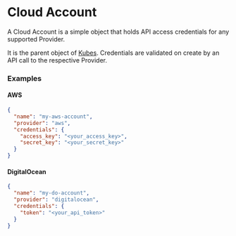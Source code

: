 # Cloud Account

A Cloud Account is a simple object that holds API access credentials for any
supported Provider.

It is the parent object of [Kubes](kube.md). Credentials are validated
on create by an API call to the respective Provider.

### Examples

#### AWS

```json
{
  "name": "my-aws-account",
  "provider": "aws",
  "credentials": {
    "access_key": "<your_access_key>",
    "secret_key": "<your_secret_key>"
  }
}
```

#### DigitalOcean

```json
{
  "name": "my-do-account",
  "provider": "digitalocean",
  "credentials": {
    "token": "<your_api_token>"
  }
}
```
